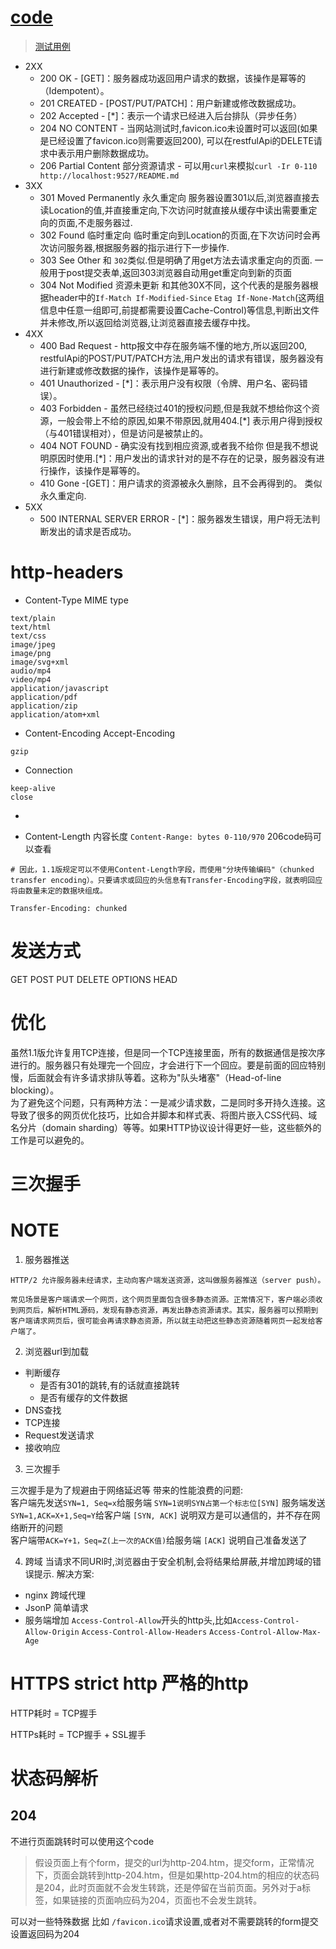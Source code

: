 # [code](https://www.w3.org/Protocols/rfc2616/rfc2616-sec10.html)
> [测试用例](https://gitee.com/self-practice/http-study)
* 2XX
  * 200 OK - [GET]：服务器成功返回用户请求的数据，该操作是幂等的（Idempotent）。
  * 201 CREATED - [POST/PUT/PATCH]：用户新建或修改数据成功。
  * 202 Accepted - [*]：表示一个请求已经进入后台排队（异步任务）
  * 204 NO CONTENT - 当网站测试时,favicon.ico未设置时可以返回(如果是已经设置了favicon.ico则需要返回200), 可以在restfulApi的DELETE请求中表示用户删除数据成功。
  * 206 Partial Content 部分资源请求 - 可以用`curl`来模拟`curl -Ir 0-110 http://localhost:9527/README.md`
* 3XX
  * 301 Moved Permanently 永久重定向  服务器设置301以后,浏览器直接去读Location的值,并直接重定向,下次访问时就直接从缓存中读出需要重定向的页面,不走服务器过.
  * 302 Found 临时重定向  临时重定向到Location的页面,在下次访问时会再次访问服务器,根据服务器的指示进行下一步操作.
  * 303 See Other 和 `302`类似.但是明确了用get方法去请求重定向的页面. 一般用于post提交表单,返回303浏览器自动用get重定向到新的页面
  * 304 Not Modified 资源未更新 和其他30X不同，这个代表的是服务器根据header中的`If-Match If-Modified-Since` `Etag If-None-Match`(这两组信息中任意一组即可,前提都需要设置Cache-Control)等信息,判断出文件并未修改,所以返回给浏览器,让浏览器直接去缓存中找。
* 4XX
  * 400 Bad Request - http报文中存在服务端不懂的地方,所以返回200, restfulApi的POST/PUT/PATCH方法,用户发出的请求有错误，服务器没有进行新建或修改数据的操作，该操作是幂等的。
  * 401 Unauthorized - [*]：表示用户没有权限（令牌、用户名、密码错误）。
  * 403 Forbidden - 虽然已经绕过401的授权问题,但是我就不想给你这个资源，一般会带上不给的原因,如果不带原因,就用404.[*] 表示用户得到授权（与401错误相对），但是访问是被禁止的。
  * 404 NOT FOUND - 确实没有找到相应资源,或者我不给你 但是我不想说明原因时使用.[*]：用户发出的请求针对的是不存在的记录，服务器没有进行操作，该操作是幂等的。
  * 410 Gone -[GET]：用户请求的资源被永久删除，且不会再得到的。 类似永久重定向.
* 5XX
  * 500 INTERNAL SERVER ERROR - [*]：服务器发生错误，用户将无法判断发出的请求是否成功。

# http-headers
* Content-Type    MIME type
```
text/plain
text/html
text/css
image/jpeg
image/png
image/svg+xml
audio/mp4
video/mp4
application/javascript
application/pdf
application/zip
application/atom+xml
```

* Content-Encoding   Accept-Encoding
```
gzip
```

* Connection
```
keep-alive
close
```

* 

* Content-Length  内容长度  `Content-Range: bytes 0-110/970` 206code码可以查看
```
# 因此，1.1版规定可以不使用Content-Length字段，而使用"分块传输编码"（chunked transfer encoding）。只要请求或回应的头信息有Transfer-Encoding字段，就表明回应将由数量未定的数据块组成。

Transfer-Encoding: chunked
```

# 发送方式
GET
POST
PUT
DELETE
OPTIONS
HEAD

# 优化
虽然1.1版允许复用TCP连接，但是同一个TCP连接里面，所有的数据通信是按次序进行的。服务器只有处理完一个回应，才会进行下一个回应。要是前面的回应特别慢，后面就会有许多请求排队等着。这称为"队头堵塞"（Head-of-line blocking）。  
为了避免这个问题，只有两种方法：一是减少请求数，二是同时多开持久连接。这导致了很多的网页优化技巧，比如合并脚本和样式表、将图片嵌入CSS代码、域名分片（domain sharding）等等。如果HTTP协议设计得更好一些，这些额外的工作是可以避免的。

# 三次握手

# NOTE
1. 服务器推送
```
HTTP/2 允许服务器未经请求，主动向客户端发送资源，这叫做服务器推送（server push）。

常见场景是客户端请求一个网页，这个网页里面包含很多静态资源。正常情况下，客户端必须收到网页后，解析HTML源码，发现有静态资源，再发出静态资源请求。其实，服务器可以预期到客户端请求网页后，很可能会再请求静态资源，所以就主动把这些静态资源随着网页一起发给客户端了。
```

2. 浏览器url到加载
  * 判断缓存
    * 是否有301的跳转,有的话就直接跳转
    * 是否有缓存的文件数据
  * DNS查找
  * TCP连接
  * Request发送请求
  * 接收响应

3. 三次握手

三次握手是为了规避由于网络延迟等 带来的性能浪费的问题:  
客户端先发送`SYN=1, Seq=x`给服务端  `SYN=1说明SYN占第一个标志位[SYN]`
服务端发送`SYN=1,ACK=X+1,Seq=Y`给客户端 `[SYN, ACK]`  说明双方是可以通信的，并不存在网络断开的问题  
客户端带`ACK=Y+1，Seq=Z(上一次的ACK值)`给服务端 `[ACK]` 说明自己准备发送了

4. 跨域
当请求不同URI时,浏览器由于安全机制,会将结果给屏蔽,并增加跨域的错误提示.
解决方案:
* nginx 跨域代理
* JsonP 简单请求
* 服务端增加 `Access-Control-Allow`开头的http头,比如`Access-Control-Allow-Origin` `Access-Control-Allow-Headers` `Access-Control-Allow-Max-Age`

# HTTPS   strict http 严格的http
HTTP耗时 = TCP握手

HTTPs耗时 = TCP握手 + SSL握手

# 状态码解析

## 204
不进行页面跳转时可以使用这个code
> 假设页面上有个form，提交的url为http-204.htm，提交form，正常情况下，页面会跳转到http-204.htm，但是如果http-204.htm的相应的状态码是204，此时页面就不会发生转跳，还是停留在当前页面。另外对于a标签，如果链接的页面响应码为204，页面也不会发生跳转。

可以对一些特殊数据 比如 `/favicon.ico`请求设置,或者对不需要跳转的form提交设置返回码为204